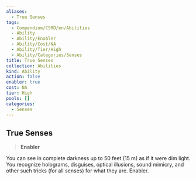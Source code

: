 ```yaml
---
aliases:
  - True Senses
tags:
  - Compendium/CSRD/en/Abilities
  - Ability
  - Ability/Enabler
  - Ability/Cost/NA
  - Ability/Tier/High
  - Ability/Categories/Senses
title: True Senses
collection: Abilities
kind: Ability
action: false
enabler: true
cost: NA
tier: High
pools: []
categories:
  - Senses
---
```

## True Senses    
>**Enabler**  
    
You can see in complete darkness up to 50 feet (15 m) as if it were dim light. You recognize holograms, disguises, optical illusions, sound mimicry, and other such tricks (for all senses) for what they are. Enabler.